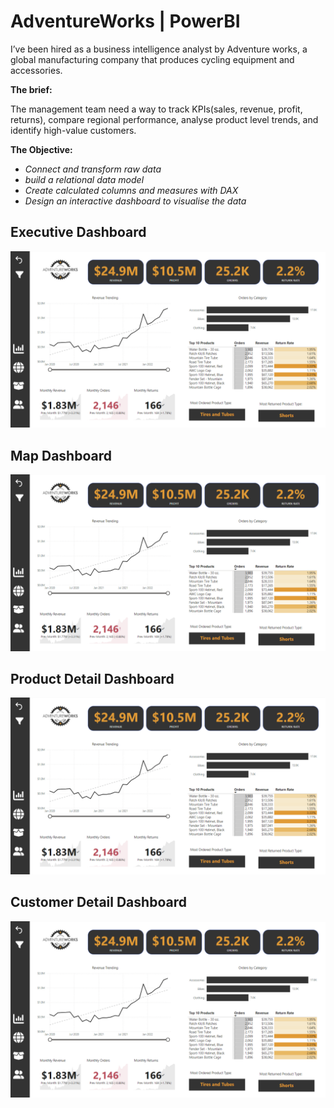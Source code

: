 # AdventureWorks | PowerBI

I’ve been hired as a business intelligence analyst by Adventure works, a global manufacturing company that produces cycling equipment and accessories.

**The brief:**

The management team need a way to track KPIs(sales, revenue, profit, returns), compare regional performance, analyse product level trends, and identify high-value customers.

**The Objective:**

- *Connect and transform raw data*
- *build a relational data model*
- *Create calculated columns and measures with DAX*
- *Design an interactive dashboard to visualise the data*

## Executive Dashboard 
![image](https://github.com/TendaiPhikiso/AdventureWorks-PowerBI/blob/main/Exec_Dash.png)


## Map Dashboard 
![image](https://github.com/TendaiPhikiso/AdventureWorks-PowerBI/blob/main/Exec_Dash.png)


## Product Detail Dashboard 
![image](https://github.com/TendaiPhikiso/AdventureWorks-PowerBI/blob/main/Exec_Dash.png)


## Customer Detail Dashboard 
![image](https://github.com/TendaiPhikiso/AdventureWorks-PowerBI/blob/main/Exec_Dash.png)
